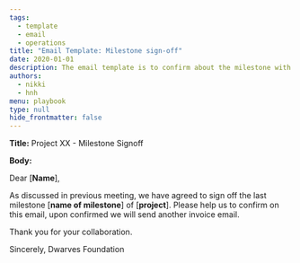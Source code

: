 ```yaml
---
tags: 
  - template
  - email
  - operations
title: "Email Template: Milestone sign-off"
date: 2020-01-01
description: The email template is to confirm about the milestone with client.
authors:
  - nikki
  - hnh
menu: playbook
type: null
hide_frontmatter: false
---
```


**Title:** Project XX - Milestone Signoff

**Body:**

Dear [**Name**],

As discussed in previous meeting, we have agreed to sign off the last milestone [**name of milestone**] of [**project**]. Please help us to confirm on this email, upon confirmed we will send another invoice email.

Thank you for your collaboration.

Sincerely,
Dwarves Foundation